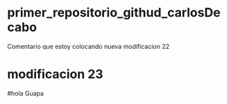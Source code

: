 # primer_repositorio_githud_carlosDecabo
Comentario que estoy colocando 
nueva modificacion 22
# modificacion 23
#hola Guapa
